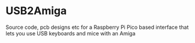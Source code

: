# USB2Amiga
Source code, pcb designs etc for a Raspberry Pi Pico based interface that lets you use USB keyboards and mice with an Amiga
